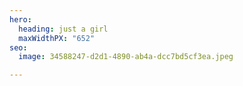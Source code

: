 ```yaml
---
hero:
  heading: just a girl
  maxWidthPX: "652"
seo:
  image: 34588247-d2d1-4890-ab4a-dcc7bd5cf3ea.jpeg

---
```

